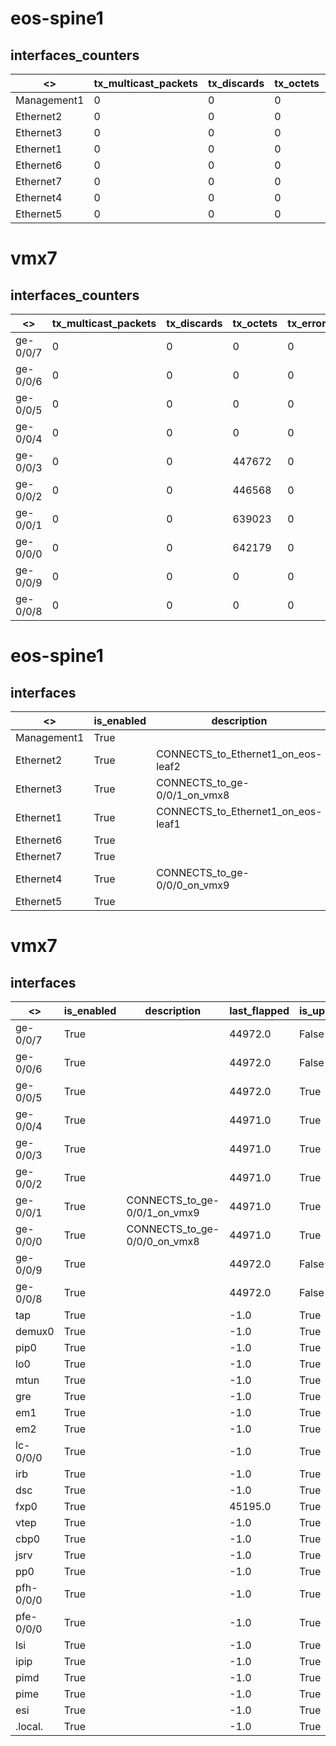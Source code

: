 # eos-spine1

## interfaces_counters

 <>  |tx_multicast_packets |tx_discards |tx_octets |tx_errors |rx_octets |tx_unicast_packets |rx_errors |tx_broadcast_packets |rx_multicast_packets |rx_broadcast_packets |rx_discards |rx_unicast_packets |
--- |--- |--- |--- |--- |--- |--- |--- |--- |--- |--- |--- |--- |
  Management1 |0 |0 |0 |0 |0 |0 |0 |0 |0 |0 |0 |0 |
  Ethernet2 |0 |0 |0 |0 |0 |0 |0 |0 |0 |0 |0 |0 |
  Ethernet3 |0 |0 |0 |0 |0 |0 |0 |0 |0 |0 |0 |0 |
  Ethernet1 |0 |0 |0 |0 |0 |0 |0 |0 |0 |0 |0 |0 |
  Ethernet6 |0 |0 |0 |0 |0 |0 |0 |0 |0 |0 |0 |0 |
  Ethernet7 |0 |0 |0 |0 |0 |0 |0 |0 |0 |0 |0 |0 |
  Ethernet4 |0 |0 |0 |0 |0 |0 |0 |0 |0 |0 |0 |0 |
  Ethernet5 |0 |0 |0 |0 |0 |0 |0 |0 |0 |0 |0 |0 |

# vmx7

## interfaces_counters

 <>  |tx_multicast_packets |tx_discards |tx_octets |tx_errors |rx_octets |tx_unicast_packets |rx_errors |tx_broadcast_packets |rx_multicast_packets |rx_broadcast_packets |rx_discards |rx_unicast_packets |
--- |--- |--- |--- |--- |--- |--- |--- |--- |--- |--- |--- |--- |
  ge-0/0/7 |0 |0 |0 |0 |0 |0 |0 |0 |0 |0 |0 |0 |
  ge-0/0/6 |0 |0 |0 |0 |0 |0 |0 |0 |0 |0 |0 |0 |
  ge-0/0/5 |0 |0 |0 |0 |0 |0 |0 |0 |0 |0 |0 |0 |
  ge-0/0/4 |0 |0 |0 |0 |0 |0 |0 |0 |0 |0 |0 |0 |
  ge-0/0/3 |0 |0 |447672 |0 |0 |0 |0 |0 |0 |0 |0 |0 |
  ge-0/0/2 |0 |0 |446568 |0 |0 |0 |0 |0 |0 |0 |0 |0 |
  ge-0/0/1 |0 |0 |639023 |0 |502926 |0 |0 |0 |0 |0 |0 |0 |
  ge-0/0/0 |0 |0 |642179 |0 |601266 |0 |0 |0 |0 |0 |0 |0 |
  ge-0/0/9 |0 |0 |0 |0 |0 |0 |0 |0 |0 |0 |0 |0 |
  ge-0/0/8 |0 |0 |0 |0 |0 |0 |0 |0 |0 |0 |0 |0 |

# eos-spine1

## interfaces

 <>  |is_enabled |description |last_flapped |is_up |mac_address |speed |
--- |--- |--- |--- |--- |--- |--- |
  Management1 |True | |1492826646.01 |True |2C:C2:60:0B:DA:88 |1000 |
  Ethernet2 |True |CONNECTS_to_Ethernet1_on_eos-leaf2 |1492826646.01 |True |2C:C2:60:03:16:F6 |1000 |
  Ethernet3 |True |CONNECTS_to_ge-0/0/1_on_vmx8 |1492826645.83 |True |2C:C2:60:16:4B:47 |1000 |
  Ethernet1 |True |CONNECTS_to_Ethernet1_on_eos-leaf1 |1492826646.09 |True |2C:C2:60:29:AB:7C |1000 |
  Ethernet6 |True | |1492826645.83 |True |2C:C2:60:65:C4:59 |1000 |
  Ethernet7 |True | |1492826646.01 |True |2C:C2:60:3A:E0:4D |1000 |
  Ethernet4 |True |CONNECTS_to_ge-0/0/0_on_vmx9 |1492826645.83 |True |2C:C2:60:58:43:E6 |1000 |
  Ethernet5 |True | |1492826646.01 |True |2C:C2:60:05:85:D6 |1000 |

# vmx7

## interfaces

 <>  |is_enabled |description |last_flapped |is_up |mac_address |speed |
--- |--- |--- |--- |--- |--- |--- |
  ge-0/0/7 |True | |44972.0 |False |00:05:86:71:54:07 |1000 |
  ge-0/0/6 |True | |44972.0 |False |00:05:86:71:54:06 |1000 |
  ge-0/0/5 |True | |44972.0 |True |2C:C2:60:36:AD:7E |1000 |
  ge-0/0/4 |True | |44971.0 |True |2C:C2:60:52:DF:F9 |1000 |
  ge-0/0/3 |True | |44971.0 |True |2C:C2:60:75:E4:FA |1000 |
  ge-0/0/2 |True | |44971.0 |True |2C:C2:60:27:86:5F |1000 |
  ge-0/0/1 |True |CONNECTS_to_ge-0/0/1_on_vmx9 |44971.0 |True |2C:C2:60:6D:F1:3E |1000 |
  ge-0/0/0 |True |CONNECTS_to_ge-0/0/0_on_vmx8 |44971.0 |True |2C:C2:60:71:67:42 |1000 |
  ge-0/0/9 |True | |44972.0 |False |00:05:86:71:54:09 |1000 |
  ge-0/0/8 |True | |44972.0 |False |00:05:86:71:54:08 |1000 |
  tap |True | |-1.0 |True |Unspecified |-1 |
  demux0 |True | |-1.0 |True |Unspecified |-1 |
  pip0 |True | |-1.0 |True |00:05:86:71:5B:B0 |-1 |
  lo0 |True | |-1.0 |True |Unspecified |-1 |
  mtun |True | |-1.0 |True |None |-1 |
  gre |True | |-1.0 |True |None |-1 |
  em1 |True | |-1.0 |True |2C:C2:60:3E:C1:C4 |1000 |
  em2 |True | |-1.0 |True |2C:C2:60:1F:96:FA |1000 |
  lc-0/0/0 |True | |-1.0 |True |Unspecified |800 |
  irb |True | |-1.0 |True |00:05:86:71:5B:F0 |-1 |
  dsc |True | |-1.0 |True |Unspecified |-1 |
  fxp0 |True | |45195.0 |True |2C:C2:60:12:39:19 |1000 |
  vtep |True | |-1.0 |True |Unspecified |-1 |
  cbp0 |True | |-1.0 |True |00:05:86:71:54:11 |-1 |
  jsrv |True | |-1.0 |True |38:08:00:00:00:00 |-1 |
  pp0 |True | |-1.0 |True |Unspecified |-1 |
  pfh-0/0/0 |True | |-1.0 |True |Unspecified |800 |
  pfe-0/0/0 |True | |-1.0 |True |Unspecified |800 |
  lsi |True | |-1.0 |True |Unspecified |-1 |
  ipip |True | |-1.0 |True |None |-1 |
  pimd |True | |-1.0 |True |None |-1 |
  pime |True | |-1.0 |True |None |-1 |
  esi |True | |-1.0 |True |Unspecified |-1 |
  .local. |True | |-1.0 |True |Unspecified |-1 |


